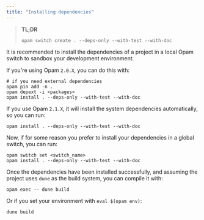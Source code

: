 ```yaml
---
title: "Installing dependencies"
---
```


> **TL;DR**
> 
> ```
> opam switch create . --deps-only --with-test --with-doc
> ```
It is recommended to install the dependencies of a project in a local Opam switch to sandbox your development environment.

If you're using Opam `2.0.X`, you can do this with:

```
# if you need external dependencies
opam pin add -n .
opam depext -i <packages>
opam install . --deps-only --with-test --with-doc
```

If you use Opam `2.1.X`, it will install the system dependencies automatically, so you can run:

```
opam install . --deps-only --with-test --with-doc
```

Now, if for some reason you prefer to install your dependencies in a global switch, you can run:

```
opam switch set <switch_name>
opam install . --deps-only --with-test --with-doc
```

Once the dependencies have been installed successfully, and assuming the project uses `dune` as the build system, you can compile it with:

```
opam exec -- dune build
```

Or if you set your environment with `eval $(opam env)`:

```
dune build
```
